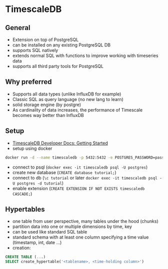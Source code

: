# TimescaleDB

## General

- Extension on top of PostgreSQL
- can be installed on any existing PostgreSQL DB
- supports SQL natively
- extends normal SQL with functions to improve working with timeseries data
- supports all third party tools for PostgreSQL

## Why preferred

- Supports all data types (unlike InfluxDB for example)
- Classic SQL as query language (no new lang to learn)
- solid storage engine (by postgre)
- As cardinality of data increases, the performance of Timescale becomes way better than InfluxDB

## Setup

- [TimescaleDB Developer Docs: Getting Started](https://docs.timescale.com/latest/getting-started)
- setup using docker

```bash
docker run -d --name timescaledb -p 5432:5432 -e POSTGRES_PASSWORD=password timescale/timescaledb:latest-pg11
```

- connect to psql (`docker exec -it timescaledb psql -U postgres`)
- create new database (`CREATE database tutorial;`)
- connect to db (`\c tutorial` or later `docker exec -it timescaledb psql -U postgres -d tutorial`)
- enable extension (`CREATE EXTENSION IF NOT EXISTS timescaledb CASCADE;`)

## Hypertables

- one table from user perspective, many tables under the hood (chunks)
- partition data into one or multiple dimensions by time, key
- can be used like standard SQL table
- standard schema with at least one column specifying a time value (timestamp, int, date ...)
- creation:

```SQL
CREATE TABLE (...)
SELECT create_hypertable('<tablename>, <time-holding column>')
```
